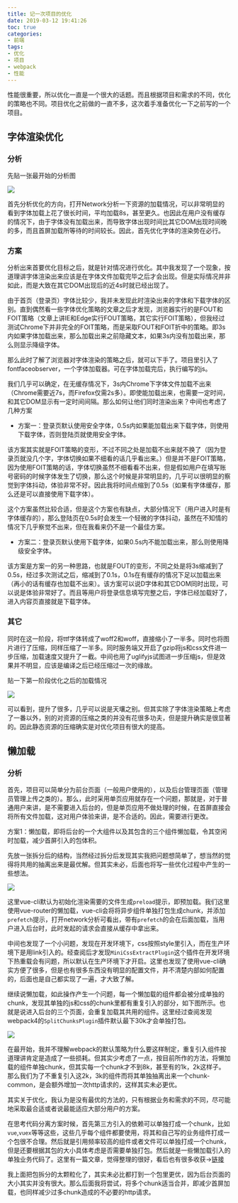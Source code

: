 ```yaml
---
title: 记一次项目的优化
date: 2019-03-12 19:41:26
toc: true
categories:
- 前端
tags: 
- 优化
- 项目
- webpack
- 性能
---
```


性能很重要，所以优化一直是一个很大的话题。而且根据项目和需求的不同，优化的策略也不同。项目优化之前做的一直不多，这次着手准备优化一下之前写的一个项目。

<!--more-->

## 字体渲染优化

### 分析

先贴一张最开始的分析图

<img src="https://file-1305436646.file.myqcloud.com/blog/2019-3-12/origin.jpg">

首先分析优化的方向，打开Network分析一下资源的加载情况，可以非常明显的看到字体加载上花了很长时间，平均加载8s，甚至更久。也因此在用户没有缓存的情况下，由于字体没有加载出来，而导致字体出现时间比其它DOM出现时间晚的多，而且首屏加载所等待的时间较长。因此，首先优化字体的渲染势在必行。

### 方案

分析出来首要优化目标之后，就是针对情况进行优化。其中我发现了一个现象，按道理讲字体渲染出来应该是在字体文件加载完毕之后才会出现。但是实际情况并非如此，而是大致在其它DOM出现后的近4s时就已经出现了。

由于首页（登录页）字体比较少，我并未发现此时渲染出来的字体和下载字体的区别。直到偶然看一些字体优化策略的文章之后才发现，浏览器实行的是FOUT和FOIT策略（文章上讲IE和Edge实行FOUT策略，其它实行FOIT策略），但我经过测试Chrome下并非完全的FOIT策略，而是采取FOUT和FOIT折中的策略。即3s内如果字体加载出来，那么加载出来之前隐藏文本，如果3s内没有加载出来，那么则显示降级字体。

那么此时了解了浏览器对字体渲染的策略之后，就可以下手了。项目里引入了fontfaceobserver，一个字体加载器。可在字体加载完后，执行编写的js。

我们几乎可以确定，在无缓存情况下，3s内Chrome下字体文件加载不出来（Chrome需要近7s，而Firefox仅需2s多）。即使能加载出来，也需要一定时间，和其它DOM显示有一定时间间隔。那么如何让他们同时渲染出来？中间也考虑了几种方案

* 方案一：登录页默认使用安全字体，0.5s内如果能加载出来下载字体，则使用下载字体，否则登陆页就使用安全字体。

该方案其实就是FOIT策略的变形，不过不同之处是加载不出来就不换了（因为登录页就没几个字，字体切换如果不细看的话几乎看出来。）但是并不是FOIT策略，因为使用FOIT策略的话，字体切换虽然不细看看不出来，但是假如用户在填写账号密码的时候字体发生了切换，那么这个时候是非常明显的，几乎可以很明显的察觉到字体抖动，体验非常不好。因此我将时间点缩到了0.5s（如果有字体缓存，那么还是可以直接使用下载字体）。

这个方案虽然比较合适，但是这个方案也有缺点，大部分情况下（用户进入时是有字体缓存的），那么登陆页在0.5s时会发生一个轻微的字体抖动，虽然在不知情的情况下几乎察觉不出来，但在我看来仍不是一个最佳方案。

* 方案二：登录页默认使用下载字体，如果0.5s内不能加载出来，那么则使用降级安全字体。

该方案是方案一的另一种思路，也就是FOUT的变形，不同之处是将3s缩减到了0.5s，经过多次测试之后，缩减到了0.1s，0.1s在有缓存的情况下足以加载出来（再小的话有缓存也加载不出来）。该方案可以说D字体和其它DOM同时出现，可以说是体验非常好了。而且等用户将登录信息填写完整之后，字体已经加载好了，进入内容页直接就是下载字体。

### 其它

同时在这一阶段，将ttf字体转成了woff2和woff，直接缩小了一半多。同时也将图片进行了压缩，同样压缩了一半多。同时服务端又开启了gzip将js和css文件进一步压缩，加载速度又提升了一截。中间也用了uglifyjs试图进一步压缩js，但是效果并不明显，应该是编译之后已经压缩过一次的缘故。

贴一下第一阶段优化之后的加载情况

<img src="https://file-1305436646.file.myqcloud.com/blog/2019-3-12/compress-res.jpg">

可以看到，提升了很多，几乎可以说是天壤之别。但其实除了字体渲染策略上考虑了一番以外，别的对资源的压缩之类的并没有花很多功夫，但是提升确实是很显著的。因此静态资源的压缩确实是对优化项目有很大的提高。


## 懒加载

### 分析

首先，项目可以简单分为前台页面（一般用户使用的），以及后台管理页面（管理员管理上传之类的）。那么，此时采用单页应用就存在一个问题，那就是，对于普通用户来讲，是不需要进入后台的，但是单页应用不做处理的时候，在首屏直接会将所有文件加载，这对用户体验来讲，是不合适的。因此，需要进行更改。

方案1：懒加载，即将后台的一个大组件以及其包含的三个组件懒加载，令其空闲时加载，减少首屏引入的包体积。

先放一张拆分后的结构，当然经过拆分后发现其实我把问题想简单了，想当然的觉得将共用的抽离出来是最优解。但其实未必，后面也将写一些优化过程中产生的一些想法。

<img src="https://file-1305436646.file.myqcloud.com/blog/2019-3-12/lazy-load-res.jpg">

这里vue-cli默认为初始化渲染需要的文件生成`preload`提示，即预加载。我们这里使用vue-router的懒加载，vue-cli会将将异步组件单独打包生成chunk，并添加`prefetch`提示，打开network分析可看出，带有`prefetch`的会在后面加载，当用户进入后台时，此时发起的请求会直接从缓存中拿出来。

中间也发现了一个小问题，发现在开发环境下，css按照style里引入，而在生产环境下是用link引入的。经查阅后才发现`MiniCssExtractPlugin`这个插件在开发环境下热重载会有问题，所以默认在生产环境下才开启。这里也发现了使用vue-cli确实方便了很多，但是也有很多东西没有明显的配置文件，并不清楚内部如何配置的，后面也是自己都实现了一遍，才大致了解。

继续说懒加载，如此操作产生一个问题，每一个懒加载的组件都会被分成单独的chunk，发现其单独的js和css的chunk里都有重复引入的部分，如下图所示。也就是说进入后台的三个页面，会重复加载其共用的组件。这里经过查阅发现webpack4的`SplitChunksPlugin`插件默认最下30k才会单独打包。

<img src="https://file-1305436646.file.myqcloud.com/blog/2019-3-12/example1.jpg">


在最开始，我并不理解webpack的默认策略为什么要这样制定，重复引入组件按道理讲肯定是造成了一些损耗。但其实少考虑了一点，按目前所作的方法，将懒加载的组件单独chunk，但其实每一个chunk才不到8k，甚至有的1k，2k这样子。那么我们为了不重复引入这2k，3k的组件而将其单独抽离出来一个chunk-common，是会额外增加一次http请求的，这样其实未必更优。

其实关于优化，我认为是没有最优的方法的，只有根据业务和需求的不同，尽可能地采取最合适或者说最能适应大部分用户的方案。

在思考代码分离方案时候，首先第三方引入的依赖可以单独打成一个chunk，比如`vue`,`vuex`等等这些，这些几乎每个组件都要使用，将其和自己写的业务组件打成一个包很不合理。然后就是引用频率较高的组件或者文件可以单独打成一个chunk，但是还要根据其包的大小具体考虑是否需要单独打包。然后就是一些懒加载引入的单独业务代码了。这里有一篇文章，觉得整理的很好，看后也有很多收获->[链接](https://juejin.im/post/5b5d6d6f6fb9a04fea58aabc)

我上面把包拆分的太颗粒化了，其实未必比都打到一个包里更优，因为后台页面的大小其实并没有很大。那么后面我将尝试，将多个chunk适当合并，即减少首屏加载，也同样减少过多chunk造成的不必要的http请求。

